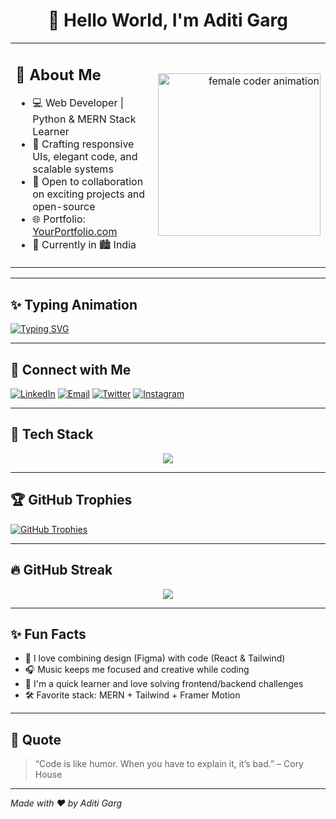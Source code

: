<h1 align="center">👋 Hello World, I'm Aditi Garg</h1>

<table>
  <tr>
    <td width="75%">
      <h2>🚀 About Me</h2>

- 💻 Web Developer | Python & MERN Stack Learner  
- 🎯 Crafting responsive UIs, elegant code, and scalable systems  
- 🤝 Open to collaboration on exciting projects and open-source  
- 🌐 Portfolio: [YourPortfolio.com]() <!-- Replace with actual link -->
- 📍 Currently in 🏙 India  

</td>
<td align="right">
  <img src="https://i.pinimg.com/originals/e7/26/c7/e726c74ac081eed50feee1433d12c998.gif" width="260" alt="female coder animation">
</td>
  </tr>
</table>

---

## ✨ Typing Animation

[![Typing SVG](https://readme-typing-svg.herokuapp.com?font=Fira+Code&size=24&duration=4000&pause=1000&color=4A90E2&center=true&vCenter=true&width=600&lines=Hi%2C+I'm+Aditi+Garg;Web+Developer+%7C+Frontend+Engineer;React+%7C+Tailwind+%7C+Python+%7C+Node)](https://git.io/typing-svg)

---

## 🔗 Connect with Me

[![LinkedIn](https://img.shields.io/badge/-LinkedIn-0A66C2?style=flat&logo=linkedin&logoColor=white)](https://www.linkedin.com/in/aditi-garg)
[![Email](https://img.shields.io/badge/-Gmail-D14836?style=flat&logo=gmail&logoColor=white)](mailto:aditigarg575@gmail.com)
[![Twitter](https://img.shields.io/badge/-Twitter-1DA1F2?style=flat&logo=twitter&logoColor=white)](https://x.com/yourusername)
[![Instagram](https://img.shields.io/badge/-Instagram-E4405F?style=flat&logo=instagram&logoColor=white)](https://www.instagram.com/__aditi.garg__/)

---

## 🧠 Tech Stack

<p align="center">
  <img src="https://skillicons.dev/icons?i=html,css,js,react,nodejs,express,mongodb,python,mysql,tailwind,figma,git,github,bootstrap" />
</p>

---

## 🏆 GitHub Trophies

[![GitHub Trophies](https://github-profile-trophy.vercel.app/?username=yourgithubusername&theme=onedark&margin-w=10&row=2&column=4)](https://github.com/yourgithubusername)

---

## 🔥 GitHub Streak

<p align="center">
  <img src="https://github-readme-streak-stats.herokuapp.com?user=yourgithubusername&theme=radical&hide_border=true" />
</p>

---

## ✨ Fun Facts

- 🎨 I love combining design (Figma) with code (React & Tailwind)  
- 🎧 Music keeps me focused and creative while coding  
- 🧠 I'm a quick learner and love solving frontend/backend challenges  
- 🛠️ Favorite stack: MERN + Tailwind + Framer Motion  

---

## 🌟 Quote

> “Code is like humor. When you have to explain it, it’s bad.” – Cory House

---

*Made with ❤️ by Aditi Garg*
